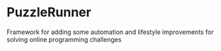# PuzzleRunner
Framework for adding some automation and lifestyle improvements for solving online programming challenges
